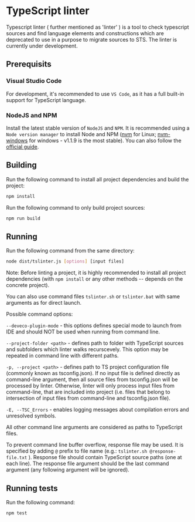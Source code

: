 # TypeScript linter

Typescript linter ( further mentioned as 'linter' ) is a tool to check typescript sources and find language elements
and constructions which are deprecated to use in a purpose to migrate sources to STS.
The linter is currently under development.

## Prerequisits

### Visual Studio Code

For development, it's recommended to use `VS Code`, as it has a full built-in support for TypeScript language.

### NodeJS and NPM

Install the latest stable version of `NodeJS` and `NPM`. It is recommended using a `Node version manager` to install Node and NPM ([nvm](https://github.com/nvm-sh/nvm) for Linux; [nvm-windows](https://github.com/coreybutler/nvm-windows) for windows - v1.1.9 is the most stable). You can also follow the [official guide](https://docs.npmjs.com/downloading-and-installing-node-js-and-npm).

## Building

Run the following command to install all project dependencies and build the project:

```bash
npm install
```

Run the following command to only build project sources:

```bash
npm run build
```

## Running

Run the following command from the same directory:

```bash
node dist/tslinter.js [options] [input files]
```

Note: Before linting a project, it is highly recommended to install all project dependencies (with `npm install` or any other methods -- depends on the concrete project).

You can also use command files `tslinter.sh` or `tslinter.bat` with same arguments as for direct launch.

Possible command options:

`--deveco-plugin-mode` - this options defines special mode to launch from IDE and should NOT be used when running from command line.

`--project-folder <path>` - defines path to folder with TypeScript sources and subfolders which linter walks recurscevely. This option may be repeated in command line with different paths.

`-p, --project <path>` - defines path to TS project configuration file (commonly known as tsconfig.json). If no input file is defined directly as command-line argument, then all source files from tsconfig.json will be processed by linter. Otherwise, linter will only process input files from command-line, that are included into project (i.e. files that belong to intersection of input files from command-line and tsconfig.json file).

`-E, --TSC_Errors` - enables logging messages about compilation errors and unresolved symbols.

All other command line arguments are considered as paths to TypeScript files.

To prevent command line buffer overflow, response file may be used. It is specified by adding `@` prefix to file name (e.g.: `tslinter.sh @response-file.txt` ). Response file should contain TypeScript source paths (one at each line). The response file argument should be the last command argument (any following argument will be ignored).

## Running tests

Run the following command:

```bash
npm test
```
